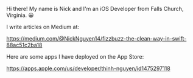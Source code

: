 Hi there! My name is Nick and I'm an iOS Developer from Falls Church, Virginia. 😀

I write articles on Medium at:

https://medium.com/@NickNguyen14/fizzbuzz-the-clean-way-in-swift-88ac51c2ba18

Here are some apps I have deployed on the App Store:

https://apps.apple.com/us/developer/thinh-nguyen/id1475297118
